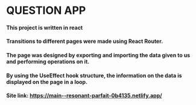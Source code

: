 # QUESTION APP

#### This project is written in react
#### Transitions to different pages were made using React Router.
#### The page was designed by exporting and importing the data given to us and performing operations on it.
#### By using the UseEffect hook structure, the information on the data is displayed on the page in a loop.

#### **Site link:**  https://main--resonant-parfait-0b4135.netlify.app/
